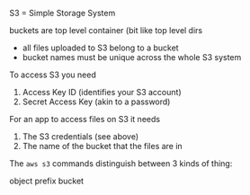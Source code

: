 
S3 = Simple Storage System

buckets are top level container (bit like top level dirs

* all files uploaded to S3 belong to a bucket
* bucket names must be unique across the whole S3 system

To access S3 you need

1. Access Key ID (identifies your S3 account)
2. Secret Access Key (akin to a password)


For an app to access files on S3 it needs

1. The S3 credentials (see above)
2. The name of the bucket that the files are in


The `aws s3` commands distinguish between 3 kinds of thing:

object
prefix
bucket
